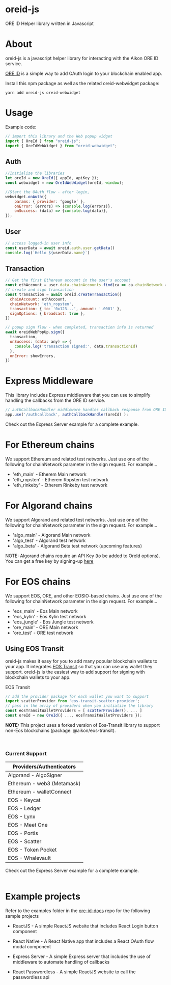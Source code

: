 # oreid-js

ORE ID Helper library written in Javascript

# About

oreid-js is a javascript helper library for interacting with the Aikon ORE ID service.

[ORE ID](https://github.com/api-market/ore-id-docs) is a simple way to add OAuth login to your blockchain enabled app.

Install this npm package as well as the related oreid-webwidget package:

```
yarn add oreid-js oreid-webwidget

```

# Usage

Example code:

```javascript
// import this library and the Web popup widget
import { OreId } from "oreid-js";
import { OreIdWebWidget } from "oreid-webwidget";
```
## Auth
```javascript
//Initialize the libraries
let oreId = new OreId({ appId, apiKey });
const webwidget = new OreIdWebWidget(oreId, window);

//Start the OAuth flow - after login, 
webwidget.onAuth({
    params: { provider: ‘google’ },
    onError: (errors) => {console.log(errors)},
    onSuccess: (data) => {console.log(data)},
});
```
## User
```javascript
// access logged-in user info
const userData = await oreid.auth.user.getData()
console.log(`Hello ${userData.name}`)
```

## Transaction
```javascript
// Get the first Ethereum account in the user's account
const ethAccount = user.data.chainAccounts.find(ca => ca.chainNetwork === 'eth_ropsten')
// create and sign transaction
const transaction = await oreid.createTransaction({
  chainAccount: ethAccount,
  chainNetwork: 'eth_ropsten',
  transaction: { to: '0x123...', amount: '.0001' },
  signOptions: { broadcast: true },
})

// popup sign flow - when completed, transaction info is returned
await oreidWebPopUp.sign({
  transaction,
  onSuccess: (data: any) => {
    console.log('transaction signed:', data.transactionId)
  },
  onError: showErrors,
})


```

# Express Middleware

This library includes Express middleware that you can use to simplify handling the callbacks from the ORE ID service.

```javascript
// authCallbackHandler middleware handles callback response from ORE ID and extracts results
app.use('/authcallback', authCallbackHandler(oreId) );
```

Check out the Express Server example for a complete example.

# For Ethereum chains

We support Ethereum and related test networks. Just use one of the following for chainNetwork parameter in the sign request. For example...
  - 'eth_main' - Etherem Main network
  - 'eth_ropsten' - Etherem Ropsten test network
  - 'eth_rinkeby' - Etherem Rinkeby test network

# For Algorand chains

We support Algorand and related test networks. Just use one of the following for chainNetwork parameter in the sign request. For example...
  - 'algo_main' - Algorand Main network
  - 'algo_test' - Algorand test network
  - 'algo_beta' - Algorand Beta test network (upcoming features)

NOTE: Algorand chains require an API Key (to be added to OreId options). You can get a free key by signing-up [here](https://www.purestake.com/technology/algorand-api/)

# For EOS chains

We support EOS, ORE, and other EOSIO-based chains. Just use one of the following for chainNetwork parameter in the sign request. For example...
  - 'eos_main' - Eos Main network
  - 'eos_kylin' - Eos Kylin test network
  - 'eos_jungle' - Eos Jungle test network
  - 'ore_main' - ORE Main network
  - 'ore_test' - ORE test network

## Using EOS Transit

oreid-js makes it easy for you to add many popular blockchain wallets to your app. It integrates [EOS Transit](https://github.com/eosnewyork/eos-transit) so that you can use any wallet they support. oreid-js is the easiest way to add support for signing with blockchain wallets to your app.

EOS Transit
```javascript
// add the provider package for each wallet you want to support
import scatterProvider from 'eos-transit-scatter-provider';
// pass in the array of providers when you initialize the library
const eosTransitWalletProviders = [ scatterProvider(), ... ]
const oreId = new OreId({ ..., eosTransitWalletProviders });
```

**NOTE:** This project uses a forked version of Eos-Transit library to support non-Eos blockchains (package: @aikon/eos-transit).

<br>

### Current Support
| Providers/Authenticators   |
| -------------------------- |
| Algorand - AlgoSigner      |
| Ethereum - web3 (Metamask) |
| Ethereum - walletConnect   |
| EOS - Keycat               |
| EOS - Ledger               |
| EOS - Lynx                 |
| EOS - Meet One             |
| EOS - Portis               |
| EOS - Scatter              |
| EOS - Token Pocket         |
| EOS - Whalevault           |

Check out the Express Server example for a complete example.
<br><br>

# Example projects

Refer to the examples folder in the [ore-id-docs](https://github.com/API-market/ore-id-docs) repo for the following sample projects

- ReactJS - A simple ReactJS website that includes React Login button component

- React Native - A React Native app that includes a React OAuth flow modal component

- Express Server - A simple Express server that includes the use of middleware to automate handling of callbacks

- React Passwordless - A simple ReactJS website to call the passwordless api
